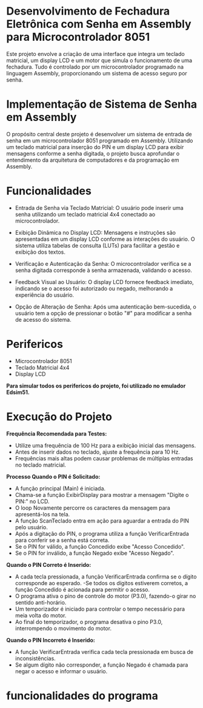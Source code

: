 

# Desenvolvimento de Fechadura Eletrônica com Senha em Assembly para Microcontrolador 8051

Este projeto envolve a criação de uma interface que integra um teclado matricial, um display LCD e um motor que simula o funcionamento de uma fechadura. 
Tudo é controlado por um microcontrolador programado na linguagem Assembly, proporcionando um sistema de acesso seguro por senha.

# Implementação de Sistema de Senha em Assembly
O propósito central deste projeto é desenvolver um sistema de entrada de senha em um microcontrolador 8051 programado em Assembly. 
Utilizando um teclado matricial para inserção do PIN e um display LCD para exibir mensagens conforme a senha digitada, o projeto busca aprofundar o entendimento da arquitetura de computadores e da programação em Assembly.

# Funcionalidades

- Entrada de Senha via Teclado Matricial: O usuário pode inserir uma senha utilizando um teclado matricial 4x4 conectado ao microcontrolador.

- Exibição Dinâmica no Display LCD: Mensagens e instruções são apresentadas em um display LCD conforme as interações do usuário. O sistema utiliza tabelas de consulta (LUTs) para facilitar a gestão e exibição dos textos.

- Verificação e Autenticação da Senha: O microcontrolador verifica se a senha digitada corresponde à senha armazenada, validando o acesso.

- Feedback Visual ao Usuário: O display LCD fornece feedback imediato, indicando se o acesso foi autorizado ou negado, melhorando a experiência do usuário.

- Opção de Alteração de Senha: Após uma autenticação bem-sucedida, o usuário tem a opção de pressionar o botão "#" para modificar a senha de acesso do sistema.

# Perifericos  

- Microcontrolador 8051
- Teclado Matricial 4x4
- Display LCD

**Para simular todos os perifericos do projeto, foi utilizado no emulador Edsim51.**

# Execução do Projeto

**Frequência Recomendada para Testes:**

- Utilize uma frequência de 100 Hz para a exibição inicial das mensagens.
- Antes de inserir dados no teclado, ajuste a frequência para 10 Hz.
- Frequências mais altas podem causar problemas de múltiplas entradas no teclado matricial.

 **Processo Quando o PIN é Solicitado:** 

- A função principal (Main) é iniciada.
- Chama-se a função ExibirDisplay para mostrar a mensagem "Digite o PIN:" no LCD.
- O loop Novamente percorre os caracteres da mensagem para apresentá-los na tela.
- A função ScanTeclado entra em ação para aguardar a entrada do PIN pelo usuário.
- Após a digitação do PIN, o programa utiliza a função VerificarEntrada para conferir se a senha está correta.
- Se o PIN for válido, a função Concedido exibe "Acesso Concedido".
- Se o PIN for inválido, a função Negado exibe "Acesso Negado".

**Quando o PIN Correto é Inserido:**

- A cada tecla pressionada, a função VerificarEntrada confirma se o dígito corresponde ao esperado.
-Se todos os dígitos estiverem corretos, a função Concedido é acionada para permitir o acesso.
- O programa ativa o pino de controle do motor (P3.0), fazendo-o girar no sentido anti-horário.
- Um temporizador é iniciado para controlar o tempo necessário para meia volta do motor.
- Ao final do temporizador, o programa desativa o pino P3.0, interrompendo o movimento do motor.

**Quando o PIN Incorreto é Inserido:**

- A função VerificarEntrada verifica cada tecla pressionada em busca de inconsistências.
- Se algum dígito não corresponder, a função Negado é chamada para negar o acesso e informar o usuário.











# funcionalidades do programa 
